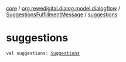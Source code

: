 [core](../../index.md) / [org.rewedigital.dialog.model.dialogflow](../index.md) / [SuggestionsFulfillmentMessage](index.md) / [suggestions](./suggestions.md)

# suggestions

`val suggestions: `[`Suggestions`](../-suggestions/index.md)
